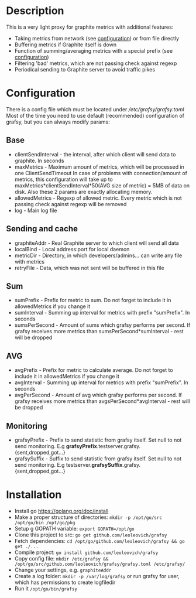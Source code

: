 # Description

This is a very light proxy for graphite metrics with additional features:
- Taking metrics from network (see [configuration](https://github.com/leoleovich/grafsy#configuration)) or from file directly
- Buffering metrics if Graphite itself is down
- Function of summing/averaging metrics with a special prefix (see [configuration](https://github.com/leoleovich/grafsy#configuration))
- Filtering 'bad' metrics, which are not passing check against regexp
- Periodical sending to Graphite server to avoid traffic pikes

# Configuration

There is a config file which must be located under */etc/grafsy/grafsy.toml*
Most of the time you need to use default (recommended) configuration of grafsy, but you can always modify params:

## Base

- clientSendInterval - the interval, after which client will send data to graphite. In seconds
- maxMetrics - Maximum amount of metrics, which will be processed in one ClientSendTimeout
    In case of problems with connection/amount of metrics, this configuration will take up to maxMetrics\*clientSendInterval\*50(AVG size of metric) = 5MB of data on disk.
    Also these 2 params are exactly allocating memory.
- allowedMetrics - Regexp of allowed metric. Every metric which is not passing check against regexp will be removed
- log - Main log file

## Sending and cache

- graphiteAddr - Real Graphite server to which client will send all data
- localBind - Local address:port for local daemon
- metricDir - Directory, in which developers/admins... can write any file with metrics
- retryFile - Data, which was not sent will be buffered in this file

## Sum

- sumPrefix - Prefix for metric to sum. Do not forget to include it in allowedMetrics if you change it
- sumInterval - Summing up interval for metrics with prefix "sumPrefix". In seconds
- sumsPerSecond - Amount of sums which grafsy performs per second. If grafsy receives more metrics than sumsPerSecond*sumInterval - rest will be dropped

## AVG

- avgPrefix - Prefix for metric to calculate average. Do not forget to include it in allowedMetrics if you change it
- avgInterval - Summing up interval for metrics with prefix "sumPrefix". In seconds
- avgPerSecond - Amount of avg which grafsy performs per second. If grafsy receives more metrics than avgsPerSecond*avgInterval - rest will be dropped

## Monitoring

- grafsyPrefix - Prefix to send statistic from grafsy itself. Set null to not send monitoring. E.g **grafsyPrefix**.testserver.grafsy.{sent,dropped,got...}
- grafsySuffix - Suffix to send statistic from grafsy itself. Set null to not send monitoring. E.g testserver.**grafsySuffix**.grafsy.{sent,dropped,got...}

# Installation

- Install go https://golang.org/doc/install
- Make a proper structure of directories: ```mkdir -p /opt/go/src /opt/go/bin /opt/go/pkg```
- Setup g GOPATH variable: ```export GOPATH=/opt/go```
- Clone this project to src: ```go get github.com/leoleovich/grafsy```
- Fetch dependencies: ```cd /opt/go/github.com/leoleovich/grafsy && go get ./...```
- Compile project: ```go install github.com/leoleovich/grafsy```
- Copy config file: ```mkdir /etc/grafsy && /opt/go/src/github.com/leoleovich/grafsy/grafsy.toml /etc/grafsy/```
- Change your settings, e.g. ```graphiteAddr```
- Create a log folder: ```mkdir -p /var/log/grafsy``` or run grafsy for user, which has permissions to create logfiledir
- Run it ```/opt/go/bin/grafsy```
